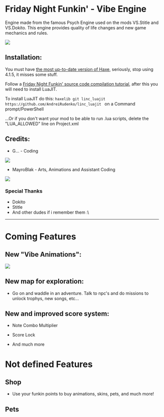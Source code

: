 # Friday Night Funkin' - Vibe Engine
Engine made from the famous Psych Engine used on the mods VS.Stitle and VS.Dokito.
This engine provides quality of life changes and new game mechanics and rules.

   ![](https://user-images.githubusercontent.com/92633997/173256092-ced3ba49-311a-4121-b3cc-07f1c5b73c42.png)

## Installation:
You must have [the most up-to-date version of Haxe](https://haxe.org/download/), seriously, stop using 4.1.5, it misses some stuff.

Follow a [Friday Night Funkin' source code compilation tutorial](https://github.com/ninjamuffin99/Funkin), after this you will need to install LuaJIT.

To install LuaJIT do this: `haxelib git linc_luajit https://github.com/AndreiRudenko/linc_luajit ` on a Command prompt/PowerShell

...Or if you don't want your mod to be able to run .lua scripts, delete the "LUA_ALLOWED" line on Project.xml

## Credits:
* G... - Coding

![](https://user-images.githubusercontent.com/92633997/173256031-9a634192-cf0b-413f-b283-c283d808321c.png)

* MayroBlak - Arts, Animations and Assistant Coding

![](https://user-images.githubusercontent.com/92633997/173256074-f0394c08-30c7-4c40-9275-c90b891dfa83.png)


### Special Thanks
* Dokito
* Stitle
* And other dudes if i remember them :\

_____________________________________

# Coming Features

## New "Vibe Animations":


![](https://user-images.githubusercontent.com/92633997/173256108-f016fc36-0008-45a6-9a88-cdd937254bed.gif)


## New map for exploration:
* Go on and waddle in an adventure. Talk to npc's and do missions to unlock trophys, new songs, etc...

## New and improved score system:

* Note Combo Multiplier

* Score Lock

* And much more

# Not defined Features

## Shop
* Use your funkin points to buy animations, skins, pets, and much more!

## Pets
